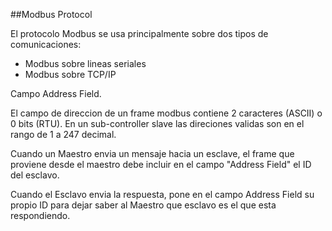 ##Modbus Protocol

El protocolo Modbus se usa principalmente sobre dos tipos de comunicaciones:

- Modbus sobre lineas seriales
- Modbus sobre TCP/IP

Campo Address Field.

El campo de direccion de un frame modbus contiene 2 caracteres (ASCII) o 0 bits (RTU). En un sub-controller slave
las direciones validas son en el rango de 1 a 247 decimal.

Cuando un Maestro envia un mensaje hacia un esclave, el frame que proviene desde el maestro debe incluir en el campo "Address Field" el ID del esclavo.

Cuando el Esclavo envia la respuesta, pone en el campo Address Field su propio ID para dejar saber al Maestro que esclavo es el que esta respondiendo.
